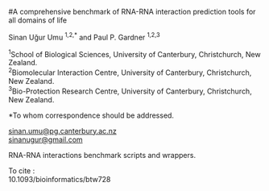 #A comprehensive benchmark of RNA-RNA interaction prediction tools for all domains of life

Sinan Uğur Umu <sup>1,2,*</sup> and Paul P. Gardner <sup>1,2,3</sup>


<sup>1</sup>School of Biological Sciences, University of Canterbury, Christchurch, New Zealand.  
<sup>2</sup>Biomolecular Interaction Centre, University of Canterbury, Christchurch, New Zealand.  
<sup>3</sup>Bio-Protection Research Centre, University of Canterbury, Christchurch, New Zealand.   

*To whom correspondence should be addressed.

sinan.umu@pg.canterbury.ac.nz  
sinanugur@gmail.com  

RNA-RNA interactions benchmark scripts and wrappers.  

To cite :  
10.1093/bioinformatics/btw728  
